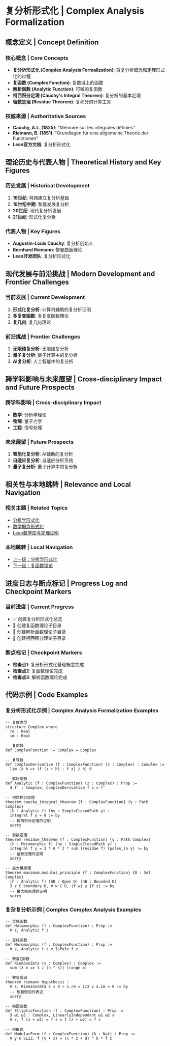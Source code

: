 # 复分析形式化 | Complex Analysis Formalization

## 概念定义 | Concept Definition

### 核心概念 | Core Concepts

- **复分析形式化 (Complex Analysis Formalization)**: 将复分析概念和定理形式化的过程
- **复函数 (Complex Function)**: 复数域上的函数
- **解析函数 (Analytic Function)**: 可微的复函数
- **柯西积分定理 (Cauchy's Integral Theorem)**: 复分析的基本定理
- **留数定理 (Residue Theorem)**: 复积分的计算工具

### 权威来源 | Authoritative Sources

- **Cauchy, A.L. (1825)**: "Mémoire sur les intégrales définies"
- **Riemann, B. (1851)**: "Grundlagen für eine allgemeine Theorie der Functionen"
- **Lean官方文档**: 复分析形式化

## 理论历史与代表人物 | Theoretical History and Key Figures

### 历史发展 | Historical Development

1. **19世纪**: 柯西建立复分析基础
2. **19世纪中期**: 黎曼发展复分析
3. **20世纪**: 现代复分析发展
4. **21世纪**: 形式化复分析

### 代表人物 | Key Figures

- **Augustin-Louis Cauchy**: 复分析创始人
- **Bernhard Riemann**: 黎曼曲面理论
- **Lean开发团队**: 复分析形式化

## 现代发展与前沿挑战 | Modern Development and Frontier Challenges

### 当前发展 | Current Development

1. **形式化复分析**: 计算机辅助的复分析证明
2. **多复变函数**: 多复变函数理论
3. **复几何**: 复几何理论

### 前沿挑战 | Frontier Challenges

1. **无限维复分析**: 无限维复分析
2. **量子复分析**: 量子计算中的复分析
3. **AI复分析**: 人工智能中的复分析

## 跨学科影响与未来展望 | Cross-disciplinary Impact and Future Prospects

### 跨学科影响 | Cross-disciplinary Impact

- **数学**: 分析学理论
- **物理**: 量子力学
- **工程**: 信号处理

### 未来展望 | Future Prospects

1. **智能化复分析**: AI辅助的复分析
2. **自适应复分析**: 自适应分析系统
3. **量子复分析**: 量子计算中的复分析

## 相关性与本地跳转 | Relevance and Local Navigation

### 相关主题 | Related Topics

- [分析学形式化](../01-总览.md)
- [数学概念形式化](../../01-总览.md)
- [Lean数学库与定理证明](../../../01-总览.md)

### 本地跳转 | Local Navigation

- [上一级：分析学形式化](../01-总览.md)
- [下一级：复函数理论](02-复函数理论/01-总览.md)

## 进度日志与断点标记 | Progress Log and Checkpoint Markers

### 当前进度 | Current Progress

- ✅ 创建复分析形式化总览
- 🔄 创建复函数理论子目录
- 🔄 创建解析函数理论子目录
- 🔄 创建柯西积分理论子目录

### 断点标记 | Checkpoint Markers

- **检查点1**: 复分析形式化基础概念完成
- **检查点2**: 复函数理论完成
- **检查点3**: 解析函数理论完成

## 代码示例 | Code Examples

### 复分析形式化示例 | Complex Analysis Formalization Examples

```lean
-- 复数类型
structure Complex where
  re : Real
  im : Real

-- 复函数
def ComplexFunction := Complex → Complex

-- 复导数
def ComplexDerivative (f : ComplexFunction) (z : Complex) : Complex :=
  lim (λ h => (f (z + h) - f z) / h) 0

-- 解析函数
def Analytic (f : ComplexFunction) (z : Complex) : Prop :=
  ∃ f' : Complex, ComplexDerivative f z = f'

-- 柯西积分定理
theorem cauchy_integral_theorem {f : ComplexFunction} {γ : Path Complex}
  (h : Analytic f) (hγ : SimpleClosedPath γ) :
  integral f γ = 0 := by
  -- 柯西积分定理的证明
  sorry

-- 留数定理
theorem residue_theorem {f : ComplexFunction} {γ : Path Complex}
  (h : Meromorphic f) (hγ : SimpleClosedPath γ) :
  integral f γ = 2 * π * I * sum (residue f) (poles_in γ) := by
  -- 留数定理的证明
  sorry

-- 最大模原理
theorem maximum_modulus_principle {f : ComplexFunction} {D : Set Complex}
  (h : Analytic f) (hD : Open D) (hB : Bounded D) :
  ∃ z ∈ boundary D, ∀ w ∈ D, |f w| ≤ |f z| := by
  -- 最大模原理的证明
  sorry
```

### 复杂复分析示例 | Complex Complex Analysis Examples

```lean
-- 全纯函数
def Holomorphic (f : ComplexFunction) : Prop :=
  ∀ z, Analytic f z

-- 亚纯函数
def Meromorphic (f : ComplexFunction) : Prop :=
  ∀ z, Analytic f z ∨ IsPole f z

-- 黎曼ζ函数
def RiemannZeta (s : Complex) : Complex :=
  sum (λ n => 1 / (n ^ s)) (range ∞)

-- 黎曼假设
theorem riemann_hypothesis :
  ∀ s, RiemannZeta s = 0 → s.re = 1/2 ∨ s.im = 0 := by
  -- 黎曼假设的表述
  sorry

-- 椭圆函数
def EllipticFunction (f : ComplexFunction) : Prop :=
  ∃ ω1 ω2 : Complex, LinearlyIndependent ω1 ω2 ∧
  ∀ z, f (z + ω1) = f z ∧ f (z + ω2) = f z

-- 模形式
def ModularForm (f : ComplexFunction) (k : Nat) : Prop :=
  ∀ γ ∈ SL2Z, f (γ • z) = (c * z + d) ^ k * f z
```
